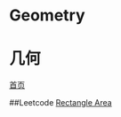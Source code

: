 ﻿# Geometry
# 几何

[首页](https://github.com/zzzvvvxxxd/BuluCoding)

##Leetcode
[Rectangle Area](https://github.com/zzzvvvxxxd/BuluCoding/blob/master/Geometry/leetcode/Rectangle%20Area.md)